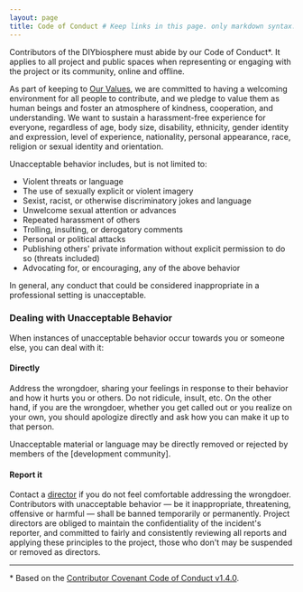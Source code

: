 ```yaml
---
layout: page
title: Code of Conduct # Keep links in this page. only markdown syntax. Copy file into .github folder as 'CODE_OF_CONDUCT.md'
---
```


Contributors of the DIYbiosphere must abide by our Code of Conduct\*. It applies to all project and public spaces when representing or engaging with the project or its community, online and offline.

As part of keeping to [Our Values](http://sphere.diybio.org/about/philosophy#our-values), we are committed to having a welcoming environment for all people to contribute, and we pledge to value them as human beings and foster an atmosphere of kindness, cooperation, and understanding. We want to sustain a harassment-free experience for everyone, regardless of age, body size, disability, ethnicity, gender identity and expression, level of experience, nationality, personal appearance, race, religion or sexual identity and orientation.

Unacceptable behavior includes, but is not limited to:

- Violent threats or language
- The use of sexually explicit or violent imagery
- Sexist, racist, or otherwise discriminatory jokes and language
- Unwelcome sexual attention or advances
- Repeated harassment of others
- Trolling, insulting, or derogatory comments
- Personal or political attacks
- Publishing others' private information without explicit permission to do so (threats included)
- Advocating for, or encouraging, any of the above behavior

In general, any conduct that could be considered inappropriate in a professional setting is unacceptable.

### Dealing with Unacceptable Behavior
When instances of unacceptable behavior occur towards you or someone else, you can deal with it:

#### **Directly**
Address the wrongdoer, sharing your feelings in response to their behavior and how it hurts you or others. Do not ridicule, insult, etc. On the other hand, if you are the wrongdoer, whether you get called out or you realize on your own, you should apologize directly and ask how you can make it up to that person.

Unacceptable material or language may be directly removed or rejected by members of the [development community].

#### **Report it**
Contact a [director](http://sphere.diybio.org/about/community) if you do not feel comfortable addressing the wrongdoer. Contributors with unacceptable behavior ­­­— be it inappropriate, threatening, offensive or harmful — shall be banned temporarily or permanently. Project directors are obliged to maintain the confidentiality of the incident's reporter, and committed to fairly and consistently reviewing all reports and applying these principles to the project, those who don't may be suspended or removed as directors.


- - -
\* Based on the [Contributor Covenant Code of Conduct v1.4.0][1]. <br>

[1]: http://contributor-covenant.org/version/1/4/
